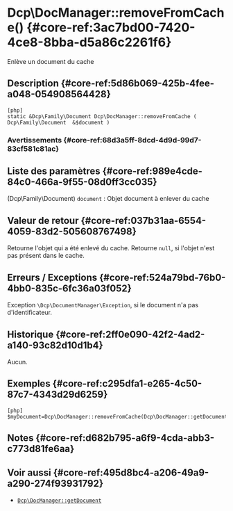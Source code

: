 # Dcp\DocManager::removeFromCache()  {#core-ref:3ac7bd00-7420-4ce8-8bba-d5a86c2261f6}

<div class="short-description">
Enlève un document du cache
</div>


## Description  {#core-ref:5d86b069-425b-4fee-a048-054908564428}

    [php]
    static &Dcp\Family\Document Dcp\DocManager::removeFromCache ( Dcp\Family\Document  &$document )


### Avertissements  {#core-ref:68d3a5ff-8dcd-4d9d-99d7-83cf581c81ac}


## Liste des paramètres  {#core-ref:989e4cde-84c0-466a-9f55-08d0ff3cc035}
 
(Dcp\Family\Document) `document`
:   Objet document à enlever du cache


## Valeur de retour  {#core-ref:037b31aa-6554-4059-83d2-505608767498}

Retourne l'objet qui a été enlevé du cache.
Retourne `null`, si l'objet n'est pas présent dans le cache.

## Erreurs / Exceptions  {#core-ref:524a79bd-76b0-4bb0-835c-6fc36a03f052}

Exception `\Dcp\DocumentManager\Exception`,  si le document n'a pas
d'identificateur.

## Historique  {#core-ref:2ff0e090-42f2-4ad2-a140-93c82d10d1b4}

Aucun.

## Exemples  {#core-ref:c295dfa1-e265-4c50-87c7-4343d29d6259}


    [php]
    $myDocument=Dcp\DocManager::removeFromCache(Dcp\DocManager::getDocument(1234));

## Notes  {#core-ref:d682b795-a6f9-4cda-abb3-c773d81fe6aa}


## Voir aussi  {#core-ref:495d8bc4-a206-49a9-a290-274f93931792}

*   [`Dcp\DocManager::getDocument`][getdocument]

<!-- links -->
[getdocument]:      #core-ref:dfa0762f-6ff3-4349-bd21-6442740d9dcc